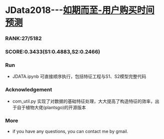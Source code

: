 # JData2018---[如期而至-用户购买时间预测](https://jdata.jd.com/html/detail.html?id=2)

### RANK:27/5182

### SCORE:0.3433(S1:0.4883,S2:0.2466)

### Run
- JDATA.ipynb 可直接顺序执行，包括特征工程与S1、S2模型完整代码

### Acknowledgement
- com_util.py 实现了对数据的基础特征处理，大大提高了构造特征的效率，出于自于植物大佬(plantsgo)的开源版本

### More
- if you have any questions, you can contact me by gmail.


